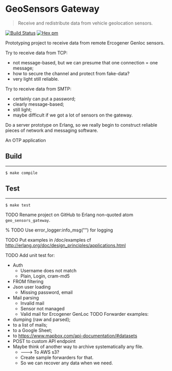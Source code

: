 # GeoSensors Gateway

> Receive and redistribute data from vehicle geolocation sensors.

[![Build Status](https://travis-ci.org/YtoTech/geo_sensors_gateway.svg?branch=master)](https://travis-ci.org/YtoTech/geo_sensors_gateway)
[![Hex pm](http://img.shields.io/hexpm/v/geo_sensors_gateway.svg?style=flat)](https://hex.pm/packages/geo_sensors_gateway)

Prototyping project to receive data from remote Ercogener Genloc sensors.

Try to receive data from TCP:
* not message-based, but we can presume that one connection = one message;
* how to secure the channel and protect from fake-data?
* very light still reliable.

Try to receive data from SMTP:
* certainly can put a password;
* clearly message-based;
* still light;
* maybe difficult if we got a lot of sensors on the gateway.

Do a server prototype on Erlang, so we really begin to construct reliable
pieces of network and messaging software.

An OTP application

## Build
-----

    $ make compile

## Test
-----

    $ make test


TODO Rename project on GitHub to Erlang non-quoted atom `geo_sensors_gateway`.

% TODO Use error_logger:info_msg("") for logging

TODO Put examples in /doc/examples cf http://erlang.org/doc/design_principles/applications.html

TODO Add unit test for:
* Auth
    * Username does not match
    * Plain, Login, cram-md5
* FROM filtering
* Json user loading
	* Missing password, email
* Mail parsing
	* Invalid mail
	* Sensor not managed
	* Valid mail for Ercogener GenLoc
TODO Forwarder examples:
* dumping (raw and parsed);
* to a list of mails;
* to a Google Sheet;
* to https://www.mapbox.com/api-documentation/#datasets
* POST to custom API endpoint
* Maybe think of another way to archive systematically any file.
	* ---> To AWS s3?
	* Create sample forwarders for that.
	* So we can recover any data when we need.

